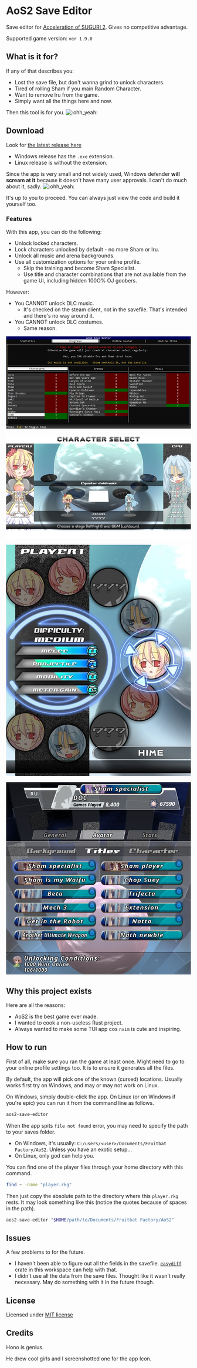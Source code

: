 # AoS2 Save Editor

Save editor for [Acceleration of SUGURI 2](https://store.steampowered.com/app/390710/Acceleration_of_SUGURI_2/).
Gives no competitive advantage.

Supported game version: `ver 1.9.0`

## What is it for?

If any of that describes you:

- Lost the save file, but don't wanna grind to unlock characters.
- Tired of rolling Sham if you main Random Character.
- Want to remove Iru from the game.
- Simply want all the things here and now.

Then this tool is for you. ![:ohh_yeah:](https://steamcommunity-a.akamaihd.net/economy/emoticon/:ohh_yeah:)

## Download

Look for [the latest release here](https://github.com/DOCtorActoAntohich/aos2-save-editor/releases)

- Windows release has the `.exe` extension.
- Linux release is without the extension.

Since the app is very small and not widely used,
Windows defender **will scream at it**
because it doesn't have many user approvals.
I can't do much about it, sadly. ![:ohh_yeah:](https://steamcommunity-a.akamaihd.net/economy/emoticon/:ohh_yeah:)

It's up to you to proceed.
You can always just view the code and build it yourself too.

### Features

With this app, you can do the following:

- Unlock locked characters.
- Lock characters unlocked by default - no more Sham or Iru.
- Unlock all music and arena backgrounds.
- Use all customization options for your online profile.
  - Skip the training and become Sham Specialist.
  - Use title and character combinations that are
    not available from the game UI,
    including hidden 100O% OJ goobers.

However:

- You CANNOT unlock DLC music.
  - It's checked on the steam client, not in the savefile.
    That's intended and there's no way around it.
- You CANNOT unlock DLC costumes.
  - Same reason.

![UI demo](./docs/readme/ui-demo.jpg)

![Secret Background](./docs/readme/super_secret_background.jpg)

![Only three of us left](./docs/readme/disabled_characters.jpg)

![Free Specialist Title (With Nanako)](./docs/readme/sham_specialist.jpg)

## Why this project exists

Here are all the reasons:

- AoS2 is the best game ever made.
- I wanted to cook a non-useless Rust project.
- Always wanted to make some TUI app cos `nvim` is cute and inspiring.

## How to run

First of all, make sure you ran the game at least once.
Might need to go to your online profile settings too.
It is to ensure it generates all the files.

By default, the app will pick one of the known (cursed) locations.
Usually works first try on Windows, and may or may not work on Linux.

On Windows, simply double-click the app.
On Linux (or on Windows if you're epic)
you can run it from the command line as follows.

```bash
aos2-save-editor
```

When the app spits `file not found` error,
you may need to specify the path to your saves folder.

- On Windows, it's usually: `C:/users/<user>/Documents/Fruitbat Factory/AoS2`.
  Unless you have an exotic setup...
- On Linux, only god can help you.

You can find one of the player files through your home directory with this command.

```bash
find ~ -name "player.rkg"
```

Then just copy the absolute path to the directory where this `player.rkg` rests.
It may look something like this (notice the quotes because of spaces in the path).

```bash
aos2-save-editor "$HOME/path/to/Documents/Fruitbat Factory/AoS2"
```

## Issues

A few problems to for the future.

- I haven't been able to figure out all the fields in the savefile.
  [`easydiff`](./crates/easydiff/) crate in this workspace can help with that.
- I didn't use all the data from the save files.
  Thought like it wasn't really necessary.
  May do something with it in the future though.

## License

Licensed under [MIT license](./LICENSE)

## Credits

Hono is genius.

He drew cool girls and I screenshotted one for the app Icon.
